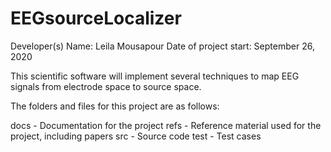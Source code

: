 # EEGsourceLocalizer

Developer(s) Name: Leila Mousapour
Date of project start: September 26, 2020

This scientific software will implement several techniques to map EEG signals from electrode space to source space.

The folders and files for this project are as follows:

docs - Documentation for the project
refs - Reference material used for the project, including papers
src - Source code
test - Test cases
